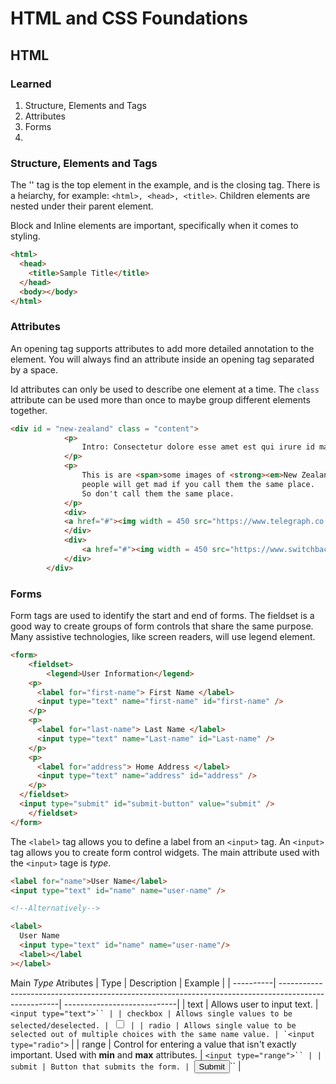 # HTML and CSS Foundations

## HTML

### Learned

1. Structure, Elements and Tags
2. Attributes
3. Forms
4.

### Structure, Elements and Tags

The '<html>' tag is the top element in the example, and </html> is the closing tag.
There is a heiarchy, for example: `<html>, <head>, <title>`. Children elements are nested under their parent element.

Block and Inline elements are important, specifically when it comes to styling.

```HTML
<html>
  <head>
    <title>Sample Title</title>
  </head>
  <body></body>
</html>
```

### Attributes

An opening tag supports attributes to add more detailed annotation to the element.
You will always find an attribute inside an opening tag separated by a space.

Id attributes can only be used to describe one element at a time. The `class` attribute can be used more than once to maybe group different elements together.

```HTML
<div id = "new-zealand" class = "content">
            <p>
                Intro: Consectetur dolore esse amet est qui irure id magna consectetur est ullamco sint.
            </p>
            <p>
                This is are <span>some images of <strong><em>New Zealand</em></strong></span>. It's not Australia and
                people will get mad if you call them the same place.
                So don't call them the same place.
            </p>
            <div>
            <a href="#"><img width = 450 src="https://www.telegraph.co.uk/content/dam/Travel/2018/December/Milford-Sound-GettyImages-875331434-xlarge.jpg" alt="Milford Sound, NZ" /></a>
            </div>
            <div>
                <a href="#"><img width = 450 src="https://www.switchbacktravel.com/sites/default/files/images/articles/Queenstown%2C%20New%20Zealand%20sunset.jpg" alt="Queenstown, NZ"></a>
            </div>
        </div>
```

### Forms

Form tags are used to identify the start and end of forms.
The fieldset is a good way to create groups of form controls that share the same purpose.
Many assistive technologies, like screen readers, will use legend element.

```HTML
<form>
    <fieldset>
        <legend>User Information</legend>
    <p>
      <label for="first-name"> First Name </label>
      <input type="text" name="first-name" id="first-name" />
    </p>
    <p>
      <label for="last-name"> Last Name </label>
      <input type="text" name="Last-name" id="Last-name" />
    </p>
    <p>
      <label for="address"> Home Address </label>
      <input type="text" name="address" id="address" />
    </p>
  </fieldset>
  <input type="submit" id="submit-button" value="submit" />
    </fieldset>
</form>
```

The `<label>` tag allows you to define a label from an `<input>` tag.
An `<input>` tag allows you to create form control widgets. The main attribute used with the `<input>` tage is _type_.

```HTML
<label for="name">User Name</label>
<input type="text" id="name" name="user-name" />

<!--Alternatively-->

<label>
  User Name
  <input type="text" id="name" name="user-name"/>
  <label></label
></label>
```

Main _Type_ Atributes
| Type | Description | Example |
| ----------| -----------------------------------------------------------------------------------------------------| ----------------------------|
| text | Allows user to input text. | ` <input type="text">`` | | checkbox | Allows single values to be selected/deselected. |  `<input type="checkbox">`` | | radio | Allows single value to be selected out of multiple choices with the same name value. | `<input type="radio">`` |
| range | Control for entering a value that isn't exactly important. Used with **min** and **max** attributes. | ` <input type="range">`` | | submit | Button that submits the form. |  `<input type="submit">`` |
